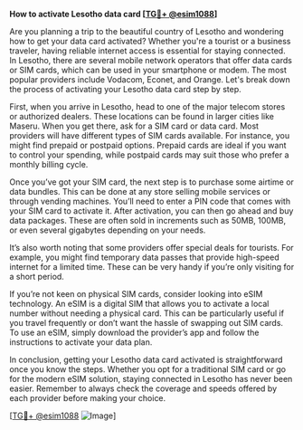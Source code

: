 **How to activate Lesotho data card [[TG💪+ @esim1088](https://t.me/s/esim1088)]**

Are you planning a trip to the beautiful country of Lesotho and wondering how to get your data card activated? Whether you're a tourist or a business traveler, having reliable internet access is essential for staying connected. In Lesotho, there are several mobile network operators that offer data cards or SIM cards, which can be used in your smartphone or modem. The most popular providers include Vodacom, Econet, and Orange. Let's break down the process of activating your Lesotho data card step by step.

First, when you arrive in Lesotho, head to one of the major telecom stores or authorized dealers. These locations can be found in larger cities like Maseru. When you get there, ask for a SIM card or data card. Most providers will have different types of SIM cards available. For instance, you might find prepaid or postpaid options. Prepaid cards are ideal if you want to control your spending, while postpaid cards may suit those who prefer a monthly billing cycle.

Once you’ve got your SIM card, the next step is to purchase some airtime or data bundles. This can be done at any store selling mobile services or through vending machines. You’ll need to enter a PIN code that comes with your SIM card to activate it. After activation, you can then go ahead and buy data packages. These are often sold in increments such as 50MB, 100MB, or even several gigabytes depending on your needs.

It’s also worth noting that some providers offer special deals for tourists. For example, you might find temporary data passes that provide high-speed internet for a limited time. These can be very handy if you’re only visiting for a short period.

If you’re not keen on physical SIM cards, consider looking into eSIM technology. An eSIM is a digital SIM that allows you to activate a local number without needing a physical card. This can be particularly useful if you travel frequently or don’t want the hassle of swapping out SIM cards. To use an eSIM, simply download the provider’s app and follow the instructions to activate your data plan.

In conclusion, getting your Lesotho data card activated is straightforward once you know the steps. Whether you opt for a traditional SIM card or go for the modern eSIM solution, staying connected in Lesotho has never been easier. Remember to always check the coverage and speeds offered by each provider before making your choice.

[[TG💪+ @esim1088](https://t.me/s/esim1088) ![Image](https://i.postimg.cc/Y0z9fWf4/image.png)]